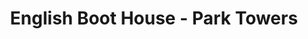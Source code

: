 ---
title: "English Boot House - Park Towers"
url: /karachi/english-boot-house-park-towers/
shop: Schuhe
---
